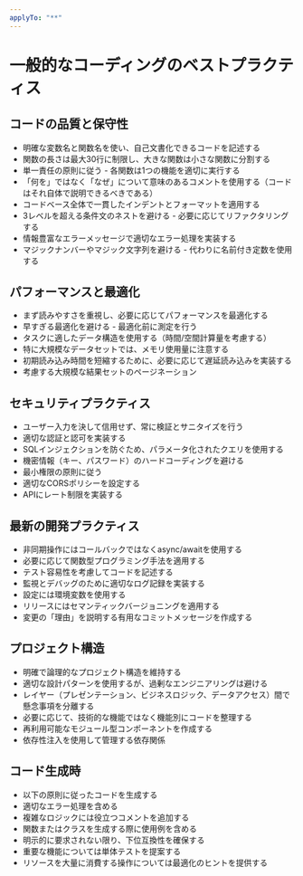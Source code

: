 ```yaml
---
applyTo: "**"
---
```


# 一般的なコーディングのベストプラクティス

## コードの品質と保守性
- 明確な変数名と関数名を使い、自己文書化できるコードを記述する
- 関数の長さは最大30行に制限し、大きな関数は小さな関数に分割する
- 単一責任の原則に従う - 各関数は1つの機能を適切に実行する
- 「何を」ではなく「なぜ」について意味のあるコメントを使用する（コードはそれ自体で説明できるべきである）
- コードベース全体で一貫したインデントとフォーマットを適用する
- 3レベルを超える条件文のネストを避ける - 必要に応じてリファクタリングする
- 情報豊富なエラーメッセージで適切なエラー処理を実装する
- マジックナンバーやマジック文字列を避ける - 代わりに名前付き定数を使用する

## パフォーマンスと最適化
- まず読みやすさを重視し、必要に応じてパフォーマンスを最適化する
- 早すぎる最適化を避ける - 最適化前に測定を行う
- タスクに適したデータ構造を使用する（時間/空間計算量を考慮する）
- 特に大規模なデータセットでは、メモリ使用量に注意する
- 初期読み込み時間を短縮するために、必要に応じて遅延読み込みを実装する
- 考慮する大規模な結果セットのページネーション

## セキュリティプラクティス
- ユーザー入力を決して信用せず、常に検証とサニタイズを行う
- 適切な認証と認可を実装する
- SQLインジェクションを防ぐため、パラメータ化されたクエリを使用する
- 機密情報（キー、パスワード）のハードコーディングを避ける
- 最小権限の原則に従う
- 適切なCORSポリシーを設定する
- APIにレート制限を実装する

## 最新の開発プラクティス
- 非同期操作にはコールバックではなくasync/awaitを使用する
- 必要に応じて関数型プログラミング手法を適用する
- テスト容易性を考慮してコードを記述する
- 監視とデバッグのために適切なログ記録を実装する
- 設定には環境変数を使用する
- リリースにはセマンティックバージョニングを適用する
- 変更の「理由」を説明する有用なコミットメッセージを作成する

## プロジェクト構造
- 明確で論理的なプロジェクト構造を維持する
- 適切な設計パターンを使用するが、過剰なエンジニアリングは避ける
- レイヤー（プレゼンテーション、ビジネスロジック、データアクセス）間で懸念事項を分離する
- 必要に応じて、技術的な機能ではなく機能別にコードを整理する
- 再利用可能なモジュール型コンポーネントを作成する
- 依存性注入を使用して管理する依存関係

## コード生成時
- 以下の原則に従ったコードを生成する
- 適切なエラー処理を含める
- 複雑なロジックには役立つコメントを追加する
- 関数またはクラスを生成する際に使用例を含める
- 明示的に要求されない限り、下位互換性を確保する
- 重要な機能については単体テストを提案する
- リソースを大量に消費する操作については最適化のヒントを提供する